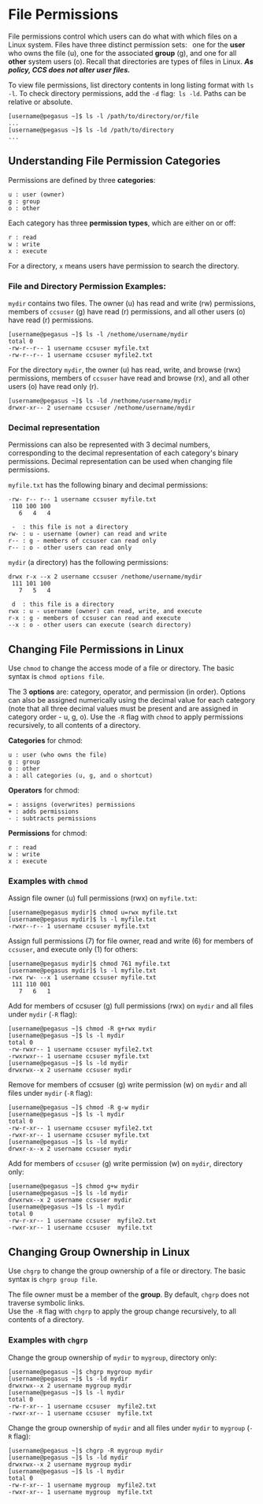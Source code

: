 # File Permissions

File permissions control which users can do what with which files on a
Linux system. Files have three distinct permission sets:  one for the
**user** who owns the file (u), one for the associated **group** (g),
and one for all **other** system users (o). Recall that directories are
types of files in Linux. ***As policy, CCS does not alter user files.***

To view file permissions, list directory contents in long listing format
with `ls -l`. To check directory permissions, add the `-d` flag: `ls
-ld`. Paths can be relative or absolute.

    [username@pegasus ~]$ ls -l /path/to/directory/or/file
    ...
    [username@pegasus ~]$ ls -ld /path/to/directory
    ...

## Understanding File Permission Categories

Permissions are defined by three **categories**:

    u : user (owner)
    g : group
    o : other

Each category has three **permission types**, which are either on or
off:

    r : read
    w : write
    x : execute

For a directory, `x` means users have permission to search the
directory.

  

### File and Directory Permission Examples:

`mydir` contains two files. The owner (u) has read and write (rw)
permissions, members of `ccsuser` (g) have read (r) permissions, and all
other users (o) have read (r) permissions.

    [username@pegasus ~]$ ls -l /nethome/username/mydir
    total 0
    -rw-r--r-- 1 username ccsuser myfile.txt
    -rw-r--r-- 1 username ccsuser myfile2.txt

For the directory `mydir`, the owner (u) has read, write, and browse
(rwx) permissions, members of `ccsuser` have read and browse (rx), and
all other users (o) have read only (r).

    [username@pegasus ~]$ ls -ld /nethome/username/mydir
    drwxr-xr-- 2 username ccsuser /nethome/username/mydir

### Decimal representation

Permissions can also be represented with 3 decimal numbers,
corresponding to the decimal representation of each category's binary
permissions. Decimal representation can be used when changing file
permissions.

`myfile.txt` has the following binary and decimal permissions:

    -rw- r-- r-- 1 username ccsuser myfile.txt
     110 100 100
       6   4   4
    
     -  : this file is not a directory
    rw- : u - username (owner) can read and write
    r-- : g - members of ccsuser can read only
    r-- : o - other users can read only

`mydir` (a directory) has the following permissions:

    drwx r-x --x 2 username ccsuser /nethome/username/mydir
     111 101 100
       7   5   4
    
     d  : this file is a directory
    rwx : u - username (owner) can read, write, and execute 
    r-x : g - members of ccsuser can read and execute 
    --x : o - other users can execute (search directory)

## Changing File Permissions in Linux

Use `chmod` to change the access mode of a file or directory. The basic
syntax is `chmod options file`.

The 3 **options** are: category, operator, and permission (in order).
Options can also be assigned numerically using the decimal value for
each category (note that all three decimal values must be present and
are assigned in category order - u, g, o). Use the `-R` flag with
`chmod` to apply permissions recursively, to all contents of a
directory.

**Categories** for chmod:

    u : user (who owns the file)
    g : group
    o : other
    a : all categories (u, g, and o shortcut)

**Operators** for chmod:

    = : assigns (overwrites) permissions
    + : adds permissions
    - : subtracts permissions

**Permissions** for chmod:

    r : read
    w : write
    x : execute 

### Examples with `chmod`

Assign file owner (u) full permissions (rwx) on `myfile.txt`:

    [username@pegasus mydir]$ chmod u=rwx myfile.txt
    [username@pegasus mydir]$ ls -l myfile.txt
    -rwxr--r-- 1 username ccsuser myfile.txt

Assign full permissions (7) for file owner, read and write (6) for
members of `ccsuser`, and execute only (1) for others:

    [username@pegasus mydir]$ chmod 761 myfile.txt
    [username@pegasus mydir]$ ls -l myfile.txt
    -rwx rw- --x 1 username ccsuser myfile.txt
     111 110 001
       7   6   1

Add for members of ccsuser (g) full permissions (rwx) on `mydir` and all
files under `mydir` (`-R` flag):

    [username@pegasus ~]$ chmod -R g+rwx mydir
    [username@pegasus ~]$ ls -l mydir
    total 0
    -rw-rwxr-- 1 username ccsuser myfile2.txt
    -rwxrwxr-- 1 username ccsuser myfile.txt
    [username@pegasus ~]$ ls -ld mydir
    drwxrwx--x 2 username ccsuser mydir

Remove for members of ccsuser (g) write permission (w) on `mydir` and
all files under `mydir` (`-R` flag):

    [username@pegasus ~]$ chmod -R g-w mydir
    [username@pegasus ~]$ ls -l mydir
    total 0
    -rw-r-xr-- 1 username ccsuser myfile2.txt
    -rwxr-xr-- 1 username ccsuser myfile.txt
    [username@pegasus ~]$ ls -ld mydir
    drwxr-x--x 2 username ccsuser mydir

Add for members of `ccsuser` (g) write permission (w) on `mydir`,
directory only:

    [username@pegasus ~]$ chmod g+w mydir
    [username@pegasus ~]$ ls -ld mydir
    drwxrwx--x 2 username ccsuser mydir
    [username@pegasus ~]$ ls -l mydir
    total 0
    -rw-r-xr-- 1 username ccsuser  myfile2.txt
    -rwxr-xr-- 1 username ccsuser  myfile.txt

## Changing Group Ownership in Linux

Use `chgrp` to change the group ownership of a file or directory. The
basic syntax is `chgrp group file`.

The file owner must be a member of the **group**. By default, `chgrp`
does not traverse symbolic links.  
Use the `-R` flag with `chgrp` to apply the group change recursively, to
all contents of a directory.

### Examples with `chgrp`

Change the group ownership of `mydir` to `mygroup`, directory only:

    [username@pegasus ~]$ chgrp mygroup mydir
    [username@pegasus ~]$ ls -ld mydir
    drwxrwx--x 2 username mygroup mydir
    [username@pegasus ~]$ ls -l mydir
    total 0
    -rw-r-xr-- 1 username ccsuser  myfile2.txt
    -rwxr-xr-- 1 username ccsuser  myfile.txt

Change the group ownership of `mydir` and all files under `mydir` to
`mygroup` (`-R` flag):

    [username@pegasus ~]$ chgrp -R mygroup mydir
    [username@pegasus ~]$ ls -ld mydir
    drwxrwx--x 2 username mygroup mydir
    [username@pegasus ~]$ ls -l mydir
    total 0
    -rw-r-xr-- 1 username mygroup  myfile2.txt
    -rwxr-xr-- 1 username mygroup  myfile.txt
